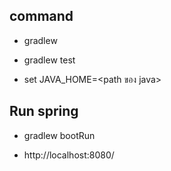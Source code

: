 ## command

- gradlew
  
- gradlew test
  
- set JAVA_HOME=<path ของ java>
  

## Run spring

- gradlew bootRun
  
- http://localhost:8080/
